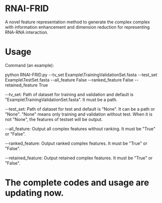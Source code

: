 # RNAI-FRID
A novel feature representation method to generate the complex complex with information enhancement and dimension reduction for representing RNA-RNA interaction.

# Usage
Command (an example):

python RNAI-FRID.py --tv_set Example\TrainingValidationSet.fasta --test_set Example\TestSet.fasta --all_feature False --ranked_feature False --retained_feature True

--tv_set: Path of dataset for training and validation and default is "Example\TrainingValidationSet.fasta". It must be a path.

--test_set: Path of dataset for test and default is "None". It can be a path or "None". "None" means only training and validation without test. When it is not "None", the features of testset will be output.

--all_feature: Output all complex features without ranking. It must be "True" or "False".

--ranked_feature: Output ranked complex features. It must be "True" or "False".

--retained_feature: Output retained complex features. It must be "True" or "False".

# The complete codes and usage are updating now.
